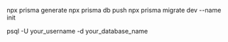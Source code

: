 npx prisma generate
npx prisma db push
npx prisma migrate dev --name init

psql -U your_username -d your_database_name